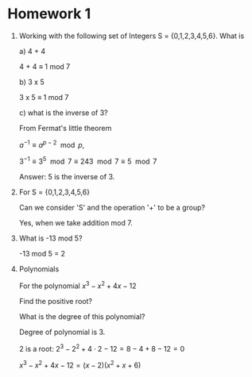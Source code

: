 # Homework 1 


1. Working with the following set of Integers S = {0,1,2,3,4,5,6}. What is

    a) 4 + 4

    4 + 4  ≡ 1 mod 7

    b) 3 x 5

    3 x 5  ≡ 1 mod 7

    c) what is the inverse of 3?

    From Fermat's little theorem

    $a^{-1} \equiv a^{p-2} \mod p$,

    $3^{-1} \equiv 3^5 \mod 7 \equiv 243 \mod 7 \equiv 5 \mod 7$

    Answer: 5 is the inverse of 3.

2. For S = {0,1,2,3,4,5,6}

    Can we consider 'S' and the operation '+' to be a group?

    Yes, when we take addition mod 7.

3. What is -13 mod 5?

    -13 mod 5 = 2

4. Polynomials

    For the polynomial $x^3 - x^2 + 4x - 12$

    Find the positive root?

    What is the degree of this polynomial?

    Degree of polynomial is 3.

    2 is a root: $2^3 - 2^2 + 4 \cdot 2 - 12 = 8 - 4 + 8 - 12 = 0$

    $x^3 - x^2 + 4x - 12 = (x-2)(x^2 + x + 6)$
